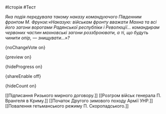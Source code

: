 #Історія #Тест

*Яка подія передувала такому наказу командуючого Південним фронтом М. Фрунзе:«Наказую:  військам фронту вважати Махна та всі його загони ворогами Радянської   республіки і Революції... командирам червоних частин махновські  загони роззброювати, а ті, що будуть чинити опір, — знищувати...»?*

{noChangeVote on}

{preview on}

{hideProgress on}

{shareEnable off}

{hideCount on}

[[Підписання Ризького мирного договору.]]
[[Розгром військ генерала П. Врангеля в Криму.]]
[[Початок Другого зимового походу Армії УНР.]]
[[Повалення гетьманського режиму П. Скоропадського.]]
